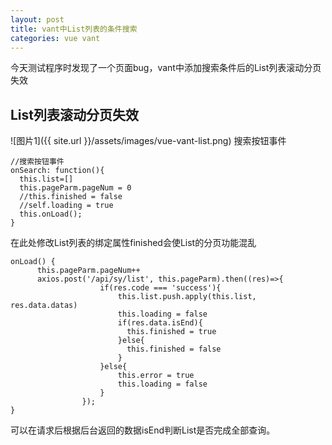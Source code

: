```yaml
---
layout: post
title: vant中List列表的条件搜索
categories: vue vant
---
```


今天测试程序时发现了一个页面bug，vant中添加搜索条件后的List列表滚动分页失效

## List列表滚动分页失效
![图片1]({{ site.url }}/assets/images/vue-vant-list.png)
搜索按钮事件

    //搜索按钮事件
    onSearch: function(){
      this.list=[]
      this.pageParm.pageNum = 0
      //this.finished = false
      //self.loading = true
      this.onLoad();
    }

在此处修改List列表的绑定属性finished会使List的分页功能混乱

    onLoad() {
          this.pageParm.pageNum++
          axios.post('/api/sy/list', this.pageParm).then((res)=>{
                        if(res.code === 'success'){
                            this.list.push.apply(this.list, res.data.datas)
                            this.loading = false
                            if(res.data.isEnd){
                              this.finished = true
                            }else{
                              this.finished = false
                            }
                        }else{
                            this.error = true
                            this.loading = false
                        }
                    });
    }

可以在请求后根据后台返回的数据isEnd判断List是否完成全部查询。

<div id="gitalk-container-vue-vant-list"></div>

<script>
  $(document).ready(function() {
    window.initVueVantListComment();
  })
</script>